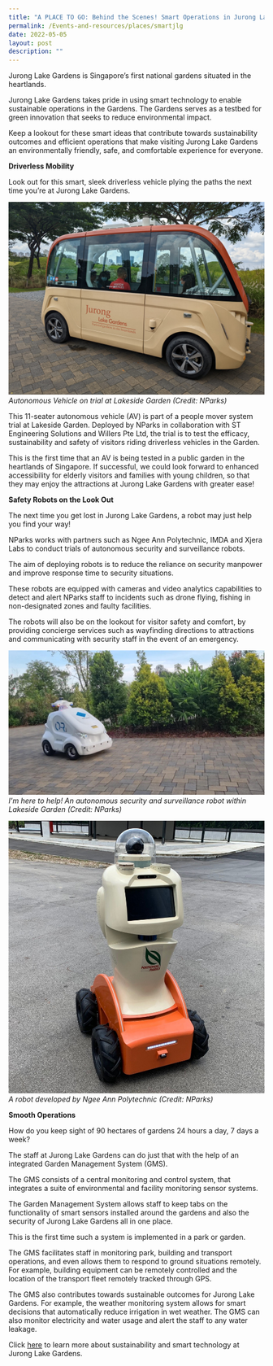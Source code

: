 ```yaml
---
title: "A PLACE TO GO: Behind the Scenes! Smart Operations in Jurong Lake Gardens"
permalink: /Events-and-resources/places/smartjlg
date: 2022-05-05
layout: post
description: ""
---
```

Jurong Lake Gardens is Singapore’s first national gardens situated in the heartlands. 

Jurong Lake Gardens takes pride in using smart technology to enable sustainable operations in the Gardens. The Gardens serves as a testbed for green innovation that seeks to reduce environmental impact.

Keep a lookout for these smart ideas that contribute towards sustainability outcomes and efficient operations that make visiting Jurong Lake Gardens an environmentally friendly, safe, and comfortable experience for everyone.

**Driverless Mobility**

Look out for this smart, sleek driverless vehicle plying the paths the next time you’re at Jurong Lake Gardens. 

![](/images/July%202022%20Update/AV.jpg)
*Autonomous Vehicle on trial at Lakeside Garden (Credit: NParks)*

This 11-seater autonomous vehicle (AV) is part of a people mover system trial at Lakeside Garden. Deployed by NParks in collaboration with ST Engineering Solutions and Willers Pte Ltd, the trial is to test the efficacy, sustainability and safety of visitors riding driverless vehicles in the Garden. 

This is the first time that an AV is being tested in a public garden in the heartlands of Singapore. If successful, we could look forward to enhanced accessibility for elderly visitors and families with young children, so that they may enjoy the attractions at Jurong Lake Gardens with greater ease!

**Safety Robots on the Look Out**

The next time you get lost in Jurong Lake Gardens, a robot may just help you find your way!

NParks works with partners such as Ngee Ann Polytechnic, IMDA and Xjera Labs to conduct trials of autonomous security and surveillance robots. 

The aim of deploying robots is to reduce the reliance on security manpower and improve response time to security situations. 

These robots are equipped with cameras and video analytics capabilities to detect and alert NParks staff to incidents such as drone flying, fishing in non-designated zones and faulty facilities. 

The robots will also be on the lookout for visitor safety and comfort, by providing concierge services such as wayfinding directions to attractions and communicating with security staff in the event of an emergency. 

![](/images/July%202022%20Update/robot.jpg)
*I'm here to help! An autonomous security and surveillance robot within Lakeside Garden (Credit: NParks)*

![](/images/July%202022%20Update/Ngee%20Ann%20Polytechnic%20robot.jpg)
*A robot developed by Ngee Ann Polytechnic (Credit: NParks)*

**Smooth Operations**

How do you keep sight of 90 hectares of gardens 24 hours a day, 7 days a week? 

The staff at Jurong Lake Gardens can do just that with the help of an integrated Garden Management System (GMS). 

The GMS consists of a central monitoring and control system, that integrates a suite of environmental and facility monitoring sensor systems.

The Garden Management System allows staff to keep tabs on the functionality of smart sensors installed around the gardens and also the security of Jurong Lake Gardens all in one place. 

This is the first time such a system is implemented in a park or garden. 

The GMS facilitates staff in monitoring park, building and transport operations, and even allows them to respond to ground situations remotely. For example, building equipment can be remotely controlled and the location of the transport fleet remotely tracked through GPS. 

The GMS also contributes towards sustainable outcomes for Jurong Lake Gardens. For example, the weather monitoring system allows for smart decisions that automatically reduce irrigation in wet weather.  The GMS can also monitor electricity and water usage and alert the staff to any water leakage. 

Click [here](https://www.nparks.gov.sg/juronglakegardens/who-we-are/jurong-lake-gardens) to learn more about sustainability and smart technology at Jurong Lake Gardens.